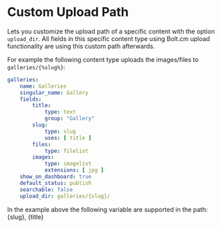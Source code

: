 Custom Upload Path
======================

Lets you customize the upload path of a specific content with the option `upload_dir`. All fields in this specific content type using Bolt.cm upload functionality are using this custom path afterwards.


For example the following content type uploads the images/files to `galleries/{%slug%}`:

```yaml
galleries:
    name: Galleries
    singular_name: Gallery
    fields:
        title:
            type: text
            group: "Gallery"
        slug:
            type: slug
            uses: [ title ]
        files:
            type: filelist
        images:
            type: imagelist
            extensions: [ jpg ]
    show_on_dashboard: true
    default_status: publish
    searchable: false
    upload_dir: galleries/{slug}/
```

In the example above the following variable are supported in the path: {slug}, {title}

